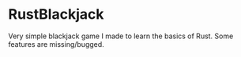 # RustBlackjack

Very simple blackjack game I made to learn the basics of Rust. Some features are missing/bugged.
